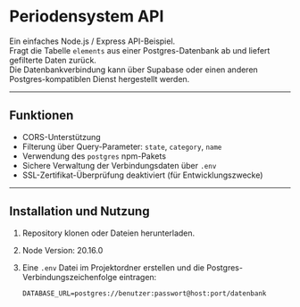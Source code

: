 # Periodensystem API

Ein einfaches Node.js / Express API-Beispiel.  
Fragt die Tabelle `elements` aus einer Postgres-Datenbank ab und liefert gefilterte Daten zurück.  
Die Datenbankverbindung kann über Supabase oder einen anderen Postgres-kompatiblen Dienst hergestellt werden.

---

## Funktionen

- CORS-Unterstützung
- Filterung über Query-Parameter: `state`, `category`, `name`
- Verwendung des `postgres` npm-Pakets
- Sichere Verwaltung der Verbindungsdaten über `.env`
- SSL-Zertifikat-Überprüfung deaktiviert (für Entwicklungszwecke)

---

## Installation und Nutzung

1. Repository klonen oder Dateien herunterladen.

2. Node Version: 20.16.0

3. Eine `.env` Datei im Projektordner erstellen und die Postgres-Verbindungszeichenfolge eintragen:

   ```env
   DATABASE_URL=postgres://benutzer:passwort@host:port/datenbank
